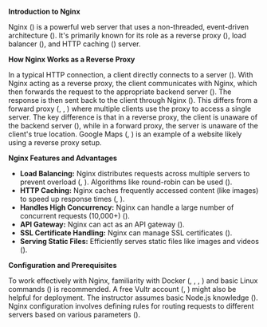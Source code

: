 **Introduction to Nginx**

Nginx () is a powerful web server that uses a non-threaded, event-driven architecture ().  It's primarily known for its role as a reverse proxy (), load balancer (), and HTTP caching () server.

**How Nginx Works as a Reverse Proxy**

In a typical HTTP connection, a client directly connects to a server ().  With Nginx acting as a reverse proxy, the client communicates with Nginx, which then forwards the request to the appropriate backend server ().  The response is then sent back to the client through Nginx (). This differs from a forward proxy (, , ) where multiple clients use the proxy to access a single server.  The key difference is that in a reverse proxy, the client is unaware of the backend server (), while in a forward proxy, the server is unaware of the client's true location.  Google Maps (, ) is an example of a website likely using a reverse proxy setup.

**Nginx Features and Advantages**

*   **Load Balancing:** Nginx distributes requests across multiple servers to prevent overload (, ).  Algorithms like round-robin can be used ().
*   **HTTP Caching:** Nginx caches frequently accessed content (like images) to speed up response times (, ).
*   **Handles High Concurrency:** Nginx can handle a large number of concurrent requests (10,000+) ().
*   **API Gateway:**  Nginx can act as an API gateway ().
*   **SSL Certificate Handling:** Nginx can manage SSL certificates ().
*   **Serving Static Files:** Efficiently serves static files like images and videos ().


**Configuration and Prerequisites**

To work effectively with Nginx, familiarity with Docker (, , , ) and basic Linux commands () is recommended.  A free Vultr account (, ) might also be helpful for deployment.  The instructor assumes basic Node.js knowledge ().  Nginx configuration involves defining rules for routing requests to different servers based on various parameters ().


